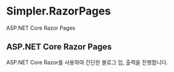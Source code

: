 # Simpler.RazorPages

ASP.NET Core Razor Pages 

## ASP.NET Core Razor Pages

ASP.NET Core Razor를 사용하여 간단한 블로그 입, 출력을 진행합니다.
